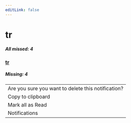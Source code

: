 ```yaml
---
editLink: false
---
```


# tr

##### All missed: 4


### [tr](https://github.com/Laravel-Lang/lang/blob/main/locales/tr/tr.json)

##### Missing: 4

<table >
<tr><td align="left" >
Are you sure you want to delete this notification?
</td>
</tr>
<tr><td align="left" >
Copy to clipboard
</td>
</tr>
<tr><td align="left" >
Mark all as Read
</td>
</tr>
<tr><td align="left" >
Notifications
</td>
</tr>

</table>


